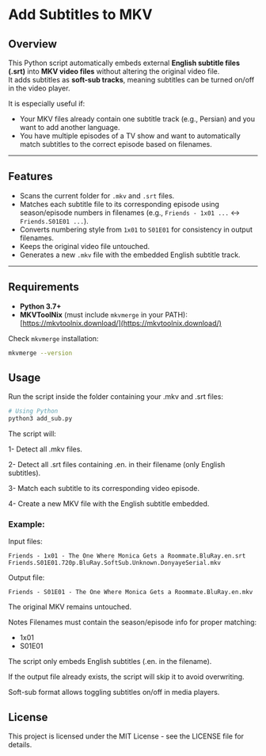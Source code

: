 # Add Subtitles to MKV

## Overview
This Python script automatically embeds external **English subtitle files (.srt)** into **MKV video files** without altering the original video file.  
It adds subtitles as **soft-sub tracks**, meaning subtitles can be turned on/off in the video player.

It is especially useful if:  
- Your MKV files already contain one subtitle track (e.g., Persian) and you want to add another language.  
- You have multiple episodes of a TV show and want to automatically match subtitles to the correct episode based on filenames.

---

## Features
- Scans the current folder for `.mkv` and `.srt` files.  
- Matches each subtitle file to its corresponding episode using season/episode numbers in filenames (e.g., `Friends - 1x01 ...` ↔ `Friends.S01E01 ...`).  
- Converts numbering style from `1x01` to `S01E01` for consistency in output filenames.  
- Keeps the original video file untouched.  
- Generates a new `.mkv` file with the embedded English subtitle track.

---

## Requirements
- **Python 3.7+**  
- **MKVToolNix** (must include `mkvmerge` in your PATH): [https://mkvtoolnix.download/](https://mkvtoolnix.download/)

Check `mkvmerge` installation:
```bash
mkvmerge --version
```


## Usage
Run the script inside the folder containing your .mkv and .srt files:

```bash
# Using Python
python3 add_sub.py
```

The script will:

1- Detect all .mkv files.

2- Detect all .srt files containing .en. in their filename (only English subtitles).

3- Match each subtitle to its corresponding video episode.

4- Create a new MKV file with the English subtitle embedded.

### Example:

Input files:

```
Friends - 1x01 - The One Where Monica Gets a Roommate.BluRay.en.srt
Friends.S01E01.720p.BluRay.SoftSub.Unknown.DonyayeSerial.mkv
```
Output file:

```
Friends - S01E01 - The One Where Monica Gets a Roommate.BluRay.en.mkv
```
The original MKV remains untouched.

Notes
Filenames must contain the season/episode info for proper matching:

- 1x01 
- S01E01

The script only embeds English subtitles (.en. in the filename).

If the output file already exists, the script will skip it to avoid overwriting.

Soft-sub format allows toggling subtitles on/off in media players.

## License
This project is licensed under the MIT License - see the LICENSE file for details.
